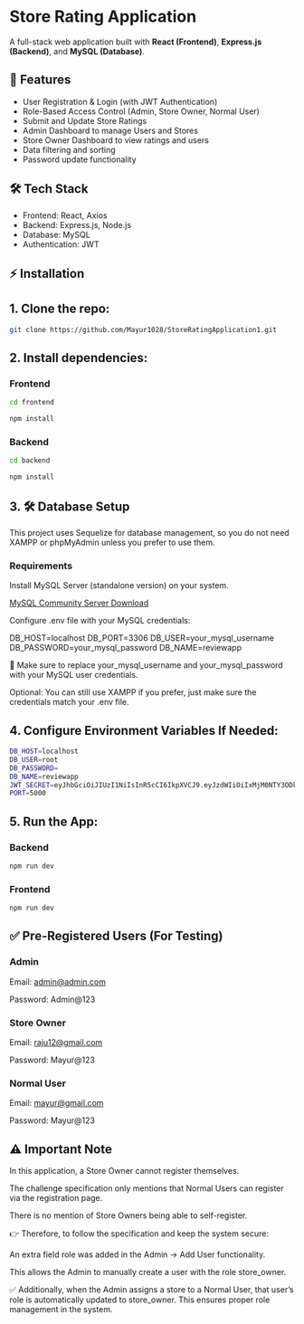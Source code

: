 # Store Rating Application

A full-stack web application built with **React (Frontend)**, **Express.js (Backend)**, and **MySQL (Database)**.

## 🚀 Features

- User Registration & Login (with JWT Authentication)
- Role-Based Access Control (Admin, Store Owner, Normal User)
- Submit and Update Store Ratings
- Admin Dashboard to manage Users and Stores
- Store Owner Dashboard to view ratings and users
- Data filtering and sorting
- Password update functionality

## 🛠️ Tech Stack

- Frontend: React, Axios
- Backend: Express.js, Node.js
- Database: MySQL
- Authentication: JWT

## ⚡ Installation

## 1. Clone the repo:

```bash
git clone https://github.com/Mayur1028/StoreRatingApplication1.git
```

## 2. Install dependencies:

### Frontend

```bash
cd frontend
```

```bash
npm install
```

### Backend

```bash
cd backend
```

```bash
npm install
```

## 3. 🛠 Database Setup

This project uses Sequelize for database management, so you do not need XAMPP or phpMyAdmin unless you prefer to use them.

### Requirements

Install MySQL Server (standalone version) on your system.

[MySQL Community Server Download](https://dev.mysql.com/downloads/mysql/)

Configure .env file with your MySQL credentials:

DB_HOST=localhost
DB_PORT=3306
DB_USER=your_mysql_username
DB_PASSWORD=your_mysql_password
DB_NAME=reviewapp

🔹 Make sure to replace your_mysql_username and your_mysql_password with your MySQL user credentials.

Optional: You can still use XAMPP if you prefer, just make sure the credentials match your .env file.

## 4. Configure Environment Variables If Needed:

```bash
DB_HOST=localhost
DB_USER=root
DB_PASSWORD=
DB_NAME=reviewapp
JWT_SECRET=eyJhbGciOiJIUzI1NiIsInR5cCI6IkpXVCJ9.eyJzdWIiOiIxMjM0NTY3ODkwIiwibmFtZSI6IkpvaG4gRG9lIiwiYWRtaW4iOnRydWUsImlhdCI6MTUxNjIzOTAyMn0.KMUFsIDTnFmyG3nMiGM6H9FNFUROf3wh7SmqJp-QV30
PORT=5000
```

## 5. Run the App:

### Backend

```bash
npm run dev
```

### Frontend

```bash
npm run dev
```

## ✅ Pre-Registered Users (For Testing)

### Admin

Email: admin@admin.com

Password: Admin@123

### Store Owner

Email: raju12@gmail.com

Password: Mayur@123

### Normal User

Email: mayur@gmail.com

Password: Mayur@123

## ⚠️ Important Note

In this application, a Store Owner cannot register themselves.

The challenge specification only mentions that Normal Users can register via the registration page.

There is no mention of Store Owners being able to self-register.

👉 Therefore, to follow the specification and keep the system secure:

An extra field role was added in the Admin → Add User functionality.

This allows the Admin to manually create a user with the role store_owner.

✅ Additionally, when the Admin assigns a store to a Normal User, that user’s role is automatically updated to store_owner.
This ensures proper role management in the system.
